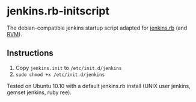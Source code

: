 jenkins.rb-initscript
=====================

The debian-compatible jenkins startup script adapted for [jenkins.rb](https://github.com/cowboyd/jenkins.rb) (and [RVM](https://rvm.beginrescueend.com)).

Instructions
------------

1.  Copy `jenkins.init` to `/etc/init.d/jenkins`
2.  `sudo chmod +x /etc/init.d/jenkins`

Tested on Ubuntu 10.10 with a default jenkins.rb install (UNIX user jenkins, gemset jenkins, ruby ree).
